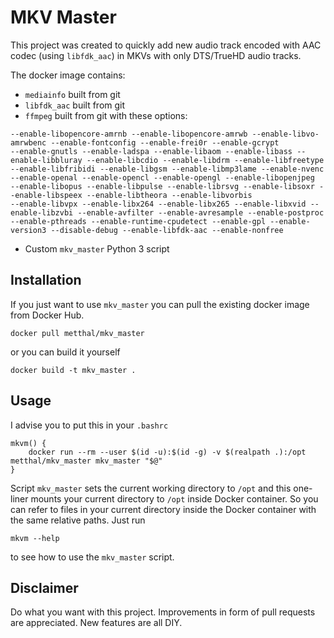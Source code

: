 # MKV Master

This project was created to quickly add new audio track encoded with AAC codec (using `libfdk_aac`) in MKVs with only DTS/TrueHD audio tracks.

The docker image contains:

* `mediainfo` built from git
* `libfdk_aac` built from git
* `ffmpeg` built from git with these options:
```
--enable-libopencore-amrnb --enable-libopencore-amrwb --enable-libvo-amrwbenc --enable-fontconfig --enable-frei0r --enable-gcrypt
--enable-gnutls --enable-ladspa --enable-libaom --enable-libass --enable-libbluray --enable-libcdio --enable-libdrm --enable-libfreetype
--enable-libfribidi --enable-libgsm --enable-libmp3lame --enable-nvenc --enable-openal --enable-opencl --enable-opengl --enable-libopenjpeg
--enable-libopus --enable-libpulse --enable-librsvg --enable-libsoxr --enable-libspeex --enable-libtheora --enable-libvorbis
--enable-libvpx --enable-libx264 --enable-libx265 --enable-libxvid --enable-libzvbi --enable-avfilter --enable-avresample --enable-postproc
--enable-pthreads --enable-runtime-cpudetect --enable-gpl --enable-version3 --disable-debug --enable-libfdk-aac --enable-nonfree
```
* Custom `mkv_master` Python 3 script

## Installation

If you just want to use `mkv_master` you can pull the existing docker image from Docker Hub.

```
docker pull metthal/mkv_master
```

or you can build it yourself

```
docker build -t mkv_master .
```

## Usage

I advise you to put this in your `.bashrc`

```
mkvm() {
	docker run --rm --user $(id -u):$(id -g) -v $(realpath .):/opt metthal/mkv_master mkv_master "$@"
}
```

Script `mkv_master` sets the current working directory to `/opt` and this one-liner mounts your current directory to `/opt` inside Docker container. So you can refer to files in your current directory inside the Docker container with the same relative paths. Just run

```
mkvm --help
```

to see how to use the `mkv_master` script.

## Disclaimer

Do what you want with this project. Improvements in form of pull requests are appreciated. New features are all DIY.

